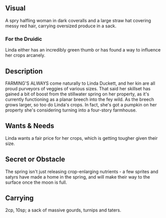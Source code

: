 ## Visual
A spry halfling woman in dark coveralls and a large straw hat covering messy red hair, carrying oversized produce in a sack.

### For the Druidic
Linda either has an incredibly green thumb or has found a way to influence her crops arcanely.

## Description
FARMING'S ALWAYS come naturally to Linda Duckett, and her kin are all proud purveyors of veggies of various sizes. That said her skillset has gained a bit of boost from the stillwater spring on her property, as it's currently functioning as a planar breech into the fey wild. As the breech grows larger, so too do Linda's crops.  In fact, she's got a pumpkin on her property she's considering turning into a four-story farmhouse.

## Wants & Needs
Linda wants a fair price for her crops, which is getting tougher given their size.

## Secret or Obstacle
The spring isn't just releasing crop-enlarging nutrients - a few sprites and satyrs have made a home in the spring, and will make their way to the surface once the moon is full.

## Carrying
2cp, 10sp; a sack of massive gourds, turnips and taters.